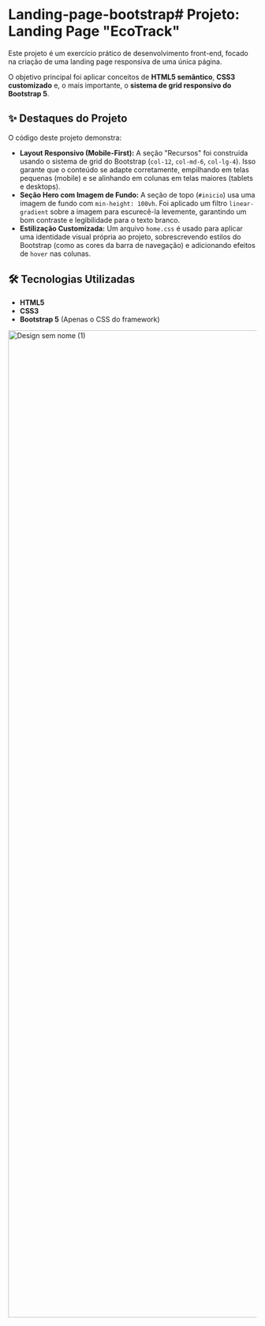 # Landing-page-bootstrap# Projeto: Landing Page "EcoTrack"

Este projeto é um exercício prático de desenvolvimento front-end, focado na criação de uma landing page responsiva de uma única página.

O objetivo principal foi aplicar conceitos de **HTML5 semântico**, **CSS3 customizado** e, o mais importante, o **sistema de grid responsivo do Bootstrap 5**.

## ✨ Destaques do Projeto


O código deste projeto demonstra:

* **Layout Responsivo (Mobile-First):** A seção "Recursos" foi construída usando o sistema de grid do Bootstrap (`col-12`, `col-md-6`, `col-lg-4`). Isso garante que o conteúdo se adapte corretamente, empilhando em telas pequenas (mobile) e se alinhando em colunas em telas maiores (tablets e desktops).
* **Seção Hero com Imagem de Fundo:** A seção de topo (`#inicio`) usa uma imagem de fundo com `min-height: 100vh`. Foi aplicado um filtro `linear-gradient` sobre a imagem para escurecê-la levemente, garantindo um bom contraste e legibilidade para o texto branco.
* **Estilização Customizada:** Um arquivo `home.css` é usado para aplicar uma identidade visual própria ao projeto, sobrescrevendo estilos do Bootstrap (como as cores da barra de navegação) e adicionando efeitos de `hover` nas colunas.

## 🛠️ Tecnologias Utilizadas

* **HTML5**
* **CSS3**
* **Bootstrap 5** (Apenas o CSS do framework)

<img width="1414" height="2000" alt="Design sem nome (1)" src="https://github.com/user-attachments/assets/79f3e692-f8df-45bf-9c5f-261aa766de9c" />
